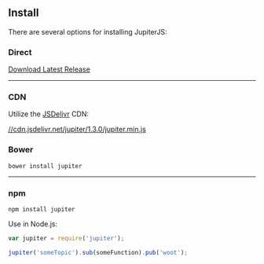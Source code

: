 <!--
title: Install options for many environments
description: How to install Jupiter publish and subscribe for the browser and Node.js
-->

## Install

There are several options for installing JupiterJS:

### Direct

[Download Latest Release](https://github.com/mbjordan/JupiterJS/releases/latest)

---

### CDN

Utilize the [JSDelivr](http://www.jsdelivr.com/#!jupiter) CDN:


[//cdn.jsdelivr.net/jupiter/1.3.0/jupiter.min.js](http://cdn.jsdelivr.net/jupiter/1.3.0/jupiter.min.js)


### Bower

```
bower install jupiter
```

---

### npm

```
npm install jupiter
```

Use in Node.js:

```javascript
var jupiter = require('jupiter');

jupiter('someTopic').sub(someFunction).pub('woot');
```
